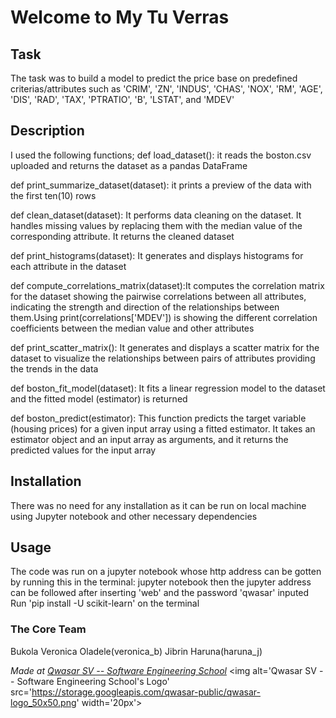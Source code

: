 # Welcome to My Tu Verras
## Task
The task was to build a model to predict the price base on predefined criterias/attributes such as 'CRIM', 'ZN', 'INDUS', 'CHAS', 'NOX', 'RM', 'AGE', 'DIS', 'RAD', 'TAX', 'PTRATIO', 'B', 'LSTAT', and 'MDEV'

## Description
I used the following functions;
def load_dataset(): it reads the boston.csv uploaded and returns the dataset as a pandas DataFrame

def print_summarize_dataset(dataset): it prints a preview of the data with the first ten(10) rows

def clean_dataset(dataset): It performs data cleaning on the dataset. It handles missing values by replacing them with the median value of the corresponding attribute. It returns the cleaned dataset

def print_histograms(dataset): It generates and displays histograms for each attribute in the dataset

def compute_correlations_matrix(dataset):It computes the correlation matrix for the dataset showing the pairwise correlations between all attributes, indicating the strength and direction of the relationships between them.Using print(correlations['MDEV']) is showing the different correlation coefficients between the median value and other attributes

def print_scatter_matrix(): It generates and displays a scatter matrix for the dataset to visualize the relationships between pairs of attributes providing the trends in the data

def boston_fit_model(dataset): It fits a linear regression model to the dataset and the fitted model (estimator) is returned

def boston_predict(estimator): This function predicts the target variable (housing prices) for a given input array using a fitted estimator. It takes an estimator object and an input array as arguments, and it returns the predicted values for the input array

## Installation
There was no need for any installation as it can be run on local machine using Jupyter notebook and other necessary dependencies

## Usage
The code was run on a jupyter notebook whose http address can be gotten by running this in the terminal:
jupyter notebook
then the jupyter address can be followed after inserting 'web' and the password 'qwasar' inputed
Run 'pip install -U scikit-learn' on the terminal

### The Core Team
Bukola Veronica Oladele(veronica_b)
Jibrin Haruna(haruna_j)

<span><i>Made at <a href='https://qwasar.io'>Qwasar SV -- Software Engineering School</a></i></span>
<span><img alt='Qwasar SV -- Software Engineering School's Logo' src='https://storage.googleapis.com/qwasar-public/qwasar-logo_50x50.png' width='20px'></span> 